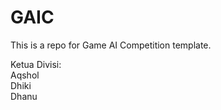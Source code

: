 # GAIC
This is a repo for Game AI Competition template. 

Ketua Divisi:</br> 
Aqshol</br>
Dhiki</br>
Dhanu</br>

